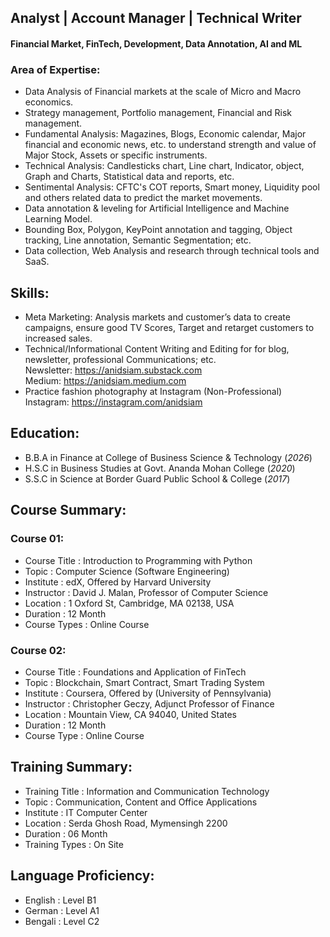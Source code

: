 ## Analyst | Account Manager | Technical Writer
#### Financial Market, FinTech, Development, Data Annotation, AI and ML
### Area of Expertise:
- Data Analysis of Financial markets at the scale of Micro and Macro economics.
- Strategy management, Portfolio management, Financial and Risk management.
- Fundamental Analysis: Magazines, Blogs, Economic calendar, Major financial 
  and economic news, etc. to understand strength and value of Major Stock,
  Assets or specific instruments.
- Technical Analysis: Candlesticks chart, Line chart, Indicator, object, 
  Graph and Charts, Statistical data and reports, etc.
- Sentimental Analysis: CFTC's COT reports, Smart money, Liquidity pool and others 
  related data to predict the market movements.
- Data annotation & leveling for Artificial Intelligence and Machine Learning Model.
- Bounding Box, Polygon, KeyPoint annotation and tagging, Object tracking, Line annotation, Semantic Segmentation; etc.
- Data collection, Web Analysis and research through technical tools and SaaS.

## Skills:
- Meta Marketing: Analysis markets and customer’s data to create campaigns, 
  ensure good TV Scores, Target and retarget customers to increased sales.
- Technical/Informational Content Writing and Editing for for blog, newsletter, professional Communications; etc.                                                   
  Newsletter: https://anidsiam.substack.com                                                                                
  Medium: https://anidsiam.medium.com
- Practice fashion photography at Instagram (Non-Professional)                                                            
  Instagram: https://instagram.com/anidsiam
  
## Education:
- B.B.A in Finance at College of Business Science & Technology (_2026_)
- H.S.C in Business Studies at Govt. Ananda Mohan College (_2020_)
- S.S.C in Science at Border Guard Public School & College (_2017_)

## Course Summary:
### Course 01:
- Course Title        : Introduction to Programming with Python
- Topic               : Computer Science (Software Engineering)  
- Institute           : edX, Offered by Harvard University
- Instructor          : David J. Malan, Professor of Computer Science
- Location            : 1 Oxford St, Cambridge, MA 02138, USA
- Duration            : 12 Month
- Course Types        : Online Course

### Course 02:
- Course Title        : Foundations and Application of FinTech
- Topic               : Blockchain, Smart Contract, Smart Trading System
- Institute           : Coursera, Offered by (University of Pennsylvania)
- Instructor          : Christopher Geczy, Adjunct Professor of Finance
- Location            : Mountain View, CA 94040, United States
- Duration            : 12 Month
- Course Type         : Online Course

## Training Summary:
- Training Title        : Information and Communication Technology
- Topic                 : Communication, Content and Office Applications 
- Institute             : IT Computer Center
- Location              : Serda Ghosh Road, Mymensingh 2200 
- Duration              : 06 Month
- Training Types        : On Site

## Language Proficiency:
- English : Level B1
- German  : Level A1
- Bengali : Level C2 
